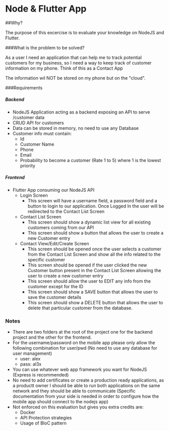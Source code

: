 # Node & Flutter App

##Why?

The purpose of this excercise is to evaluate your knowledge on NodeJS and Flutter.

###What is the problem to be solved?

As a user I need an application that can help me to track potential customers for my business, so I need a way to keep track of customer information on my phone. Think of this as a Contact App

The information wil NOT be stored on my phone but on the "cloud".

###Requirements

##### Backend

- NodeJS Application acting as a backend exposing an API to serve /customer data
- CRUD API for customers
- Data can be stored in memory, no need to use any Database
- Customer info must contain:
	- Id
	- Customer Name	
	- Phone
	- Email
	- Probability to become a customer (Rate 1 to 5) where 1 is the lowest priority

##### Frontend
- Flutter App consuming our NodeJS API
	- Login Screen
		-	This screen will have a username field, a password field and a button to login to our application. Once Logged In the user will be redirected to the Contact List Screen
	- Contact List Screen
		 - This screen should show a dynamic list view for all existing customers coming from our API
		 - This screen should show a button that allows the user to create a new Customer entry
	- Contact View/Edit/Create Screen
		- This screen should be opened once the user selects a customer from the Contact List Screen and show all the info related to the specific customer
		- This screen should be opened if the user clicked the new Customer button present in the Contact List Screen  allowing the user to create a new customer entry
		- This screen should allow the user to EDIT any info from the customer except for the ID
		- This screen should show a SAVE button that allows the user to save the customer details
		- This screen should show a DELETE button that allows the user to delete that particular customer from the database.

### Notes
- There are two folders at the root of the project one for the backend project and the other for the frontend.
- For the username/password on the mobile app please only allow the following combination for user/pwd  (No need to use any database for user management)
	- user: alex
	- pass: al3x
- You can use whatever web app framework you want for NodeJS (Express is recommended)
- No need to add certificates or create a production ready applications, as a productt owner I should be able to run both applications on the same network and they should be able to communicate (Specific documentation from your side is needed in order to configure how the mobile app should connect to the nodejs app)
- Not enforced on this evaluation but gives you extra credits are:
	- Docker
	- API Protection strategies
	- Usage of BloC pattern


